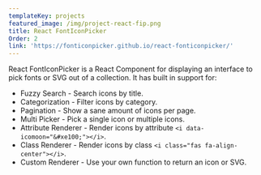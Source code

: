 ```yaml
---
templateKey: projects
featured_image: /img/project-react-fip.png
title: React FontIconPicker
Order: 2
link: 'https://fonticonpicker.github.io/react-fonticonpicker/'
---
```

React FontIconPicker is a React Component for displaying an interface to pick fonts or SVG out of a collection. It has built in support for:

* Fuzzy Search - Search icons by title.
* Categorization - Filter icons by category.
* Pagination - Show a sane amount of icons per page.
* Multi Picker - Pick a single icon or multiple icons.
* Attribute Renderer - Render icons by attribute `<i data-icomoon="&#xe100;"></i>`.
* Class Renderer - Render icons by class `<i class="fas fa-align-center"></i>`.
* Custom Renderer - Use your own function to return an icon or SVG.
